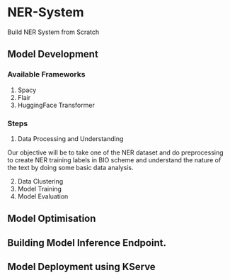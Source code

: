 # NER-System
Build NER System from Scratch 

## Model Development
### Available Frameworks
1. Spacy
2. Flair
3. HuggingFace Transformer

### Steps
1. Data Processing and Understanding

Our objective will be to take one of the NER dataset and do preprocessing to create NER training labels in BIO scheme and understand the nature of the text by doing some basic data analysis.

2. Data Clustering 
3. Model Training 
4. Model Evaluation

## Model Optimisation


## Building Model Inference Endpoint.

## Model Deployment using KServe

